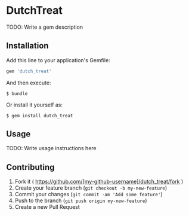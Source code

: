 # DutchTreat

TODO: Write a gem description

## Installation

Add this line to your application's Gemfile:

```ruby
gem 'dutch_treat'
```

And then execute:

    $ bundle

Or install it yourself as:

    $ gem install dutch_treat

## Usage

TODO: Write usage instructions here

## Contributing

1. Fork it ( https://github.com/[my-github-username]/dutch_treat/fork )
2. Create your feature branch (`git checkout -b my-new-feature`)
3. Commit your changes (`git commit -am 'Add some feature'`)
4. Push to the branch (`git push origin my-new-feature`)
5. Create a new Pull Request
